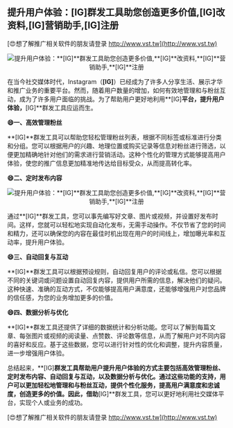 ## **提升用户体验：**[IG]**群发工具助您创造更多价值,**[IG]**改资料,**[IG]**营销助手,**[IG]**注册**

[😍想了解推广相关软件的朋友请登录 http://www.vst.tw](http://www.vst.tw)

 <center><img src="https://vst.tw/MP4/tuiguang/png/4.png" alt="提升用户体验：**[IG]**群发工具助您创造更多价值,**[IG]**改资料,**[IG]**营销助手,**[IG]**注册"></center>

在当今社交媒体时代，Instagram（**[IG]**）已经成为了许多人分享生活、展示才华和推广业务的重要平台。然而，随着用户数量的增加，如何有效地管理和与粉丝互动，成为了许多用户面临的挑战。为了帮助用户更好地利用**[IG]**平台，提升用户体验，**[IG]**群发工具应运而生。

**😄一、高效管理粉丝**

**[IG]**群发工具可以帮助您轻松管理粉丝列表，根据不同标签或标准进行分类和分组。您可以根据用户的兴趣、地理位置或购买记录等信息对粉丝进行筛选，以便更加精确地针对他们的需求进行营销活动。这种个性化的管理方式能够提高用户体验，使您的推广信息更加精准地传达给目标受众，从而提高转化率。

**😄二、定时发布内容**

 <center><img src="https://vst.tw/MP4/tuiguang/png/2.png" alt="提升用户体验：**[IG]**群发工具助您创造更多价值,**[IG]**改资料,**[IG]**营销助手,**[IG]**注册"></center>

通过**[IG]**群发工具，您可以事先编写好文章、图片或视频，并设置好发布时间。这样，您就可以轻松地实现自动化发布，无需手动操作。不仅节省了您的时间和精力，还可以确保您的内容在最佳时机出现在用户的时间线上，增加曝光率和互动率，提升用户体验。

**😄三、自动回复与互动**

**[IG]**群发工具可以根据预设规则，自动回复用户的评论或私信。您可以根据不同的关键词或问题设置自动回复内容，提供用户所需的信息，解决他们的疑问。这种快速、准确的互动方式，不仅能够提高用户满意度，还能够增强用户对您品牌的信任感，为您的业务增加更多的价值。

**😄四、数据分析与优化**

**[IG]**群发工具还提供了详细的数据统计和分析功能。您可以了解到每篇文章、每张图片或视频的阅读量、点赞数、评论数等信息，从而了解用户对不同内容的喜好和反应。基于这些数据，您可以进行针对性的优化和调整，提升内容质量，进一步增强用户体验。

总结起来，**[IG]**群发工具帮助用户提升用户体验的方式主要包括高效管理粉丝、定时发布内容、自动回复与互动，以及数据分析与优化。通过这些功能的支持，用户可以更加轻松地管理和与粉丝互动，提供个性化服务，提高用户满意度和忠诚度，创造更多的价值。因此，借助**[IG]**群发工具，您可以更好地利用社交媒体平台，实现个人或业务的成功。

[😍想了解推广相关软件的朋友请登录 http://www.vst.tw](http://www.vst.tw)



